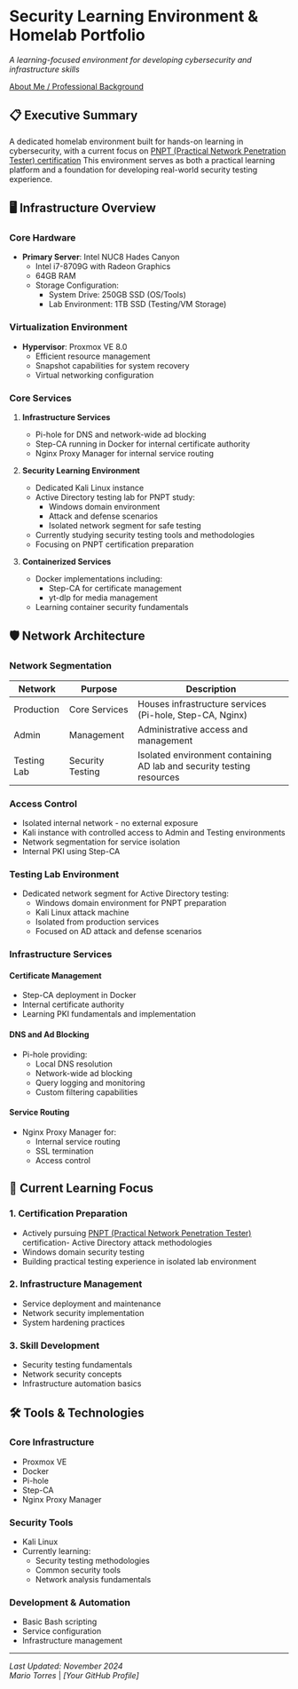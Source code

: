 # Security Learning Environment & Homelab Portfolio
*A learning-focused environment for developing cybersecurity and infrastructure skills*

[About Me / Professional Background](about.md)

## 📋 Executive Summary
A dedicated homelab environment built for hands-on learning in cybersecurity, with a current focus on [PNPT (Practical Network Penetration Tester) certification](https://certifications.tcm-sec.com/pnpt/) This environment serves as both a practical learning platform and a foundation for developing real-world security testing experience.

## 🖥️ Infrastructure Overview

### Core Hardware
- **Primary Server**: Intel NUC8 Hades Canyon
  - Intel i7-8709G with Radeon Graphics
  - 64GB RAM
  - Storage Configuration:
    - System Drive: 250GB SSD (OS/Tools)
    - Lab Environment: 1TB SSD (Testing/VM Storage)

### Virtualization Environment
- **Hypervisor**: Proxmox VE 8.0
  - Efficient resource management
  - Snapshot capabilities for system recovery
  - Virtual networking configuration

### Core Services
1. **Infrastructure Services**
   - Pi-hole for DNS and network-wide ad blocking
   - Step-CA running in Docker for internal certificate authority
   - Nginx Proxy Manager for internal service routing

2. **Security Learning Environment**
   - Dedicated Kali Linux instance
   - Active Directory testing lab for PNPT study:
     - Windows domain environment
     - Attack and defense scenarios
     - Isolated network segment for safe testing
   - Currently studying security testing tools and methodologies
   - Focusing on PNPT certification preparation

3. **Containerized Services**
   - Docker implementations including:
     - Step-CA for certificate management
     - yt-dlp for media management
   - Learning container security fundamentals

## 🛡️ Network Architecture

### Network Segmentation

| Network | Purpose | Description |
|---------|----------|-------------|
| Production | Core Services | Houses infrastructure services (Pi-hole, Step-CA, Nginx) |
| Admin | Management | Administrative access and management |
| Testing Lab | Security Testing | Isolated environment containing AD lab and security testing resources |

### Access Control
- Isolated internal network - no external exposure
- Kali instance with controlled access to Admin and Testing environments
- Network segmentation for service isolation
- Internal PKI using Step-CA

### Testing Lab Environment
- Dedicated network segment for Active Directory testing:
  - Windows domain environment for PNPT preparation
  - Kali Linux attack machine
  - Isolated from production services
  - Focused on AD attack and defense scenarios

### Infrastructure Services

#### Certificate Management
- Step-CA deployment in Docker
- Internal certificate authority
- Learning PKI fundamentals and implementation

#### DNS and Ad Blocking
- Pi-hole providing:
  - Local DNS resolution
  - Network-wide ad blocking
  - Query logging and monitoring
  - Custom filtering capabilities

#### Service Routing
- Nginx Proxy Manager for:
  - Internal service routing
  - SSL termination
  - Access control

## 🔬 Current Learning Focus

### 1. Certification Preparation
- Actively pursuing [PNPT (Practical Network Penetration Tester)](https://certifications.tcm-sec.com/pnpt/) certification- Active Directory attack methodologies
- Windows domain security testing
- Building practical testing experience in isolated lab environment

### 2. Infrastructure Management
- Service deployment and maintenance
- Network security implementation
- System hardening practices

### 3. Skill Development
- Security testing fundamentals
- Network security concepts
- Infrastructure automation basics

## 🛠️ Tools & Technologies

### Core Infrastructure
- Proxmox VE
- Docker
- Pi-hole
- Step-CA
- Nginx Proxy Manager

### Security Tools
- Kali Linux
- Currently learning:
  - Security testing methodologies
  - Common security tools
  - Network analysis fundamentals

### Development & Automation
- Basic Bash scripting
- Service configuration
- Infrastructure management

---
*Last Updated: November 2024*  
*Mario Torres* | *[Your GitHub Profile]*